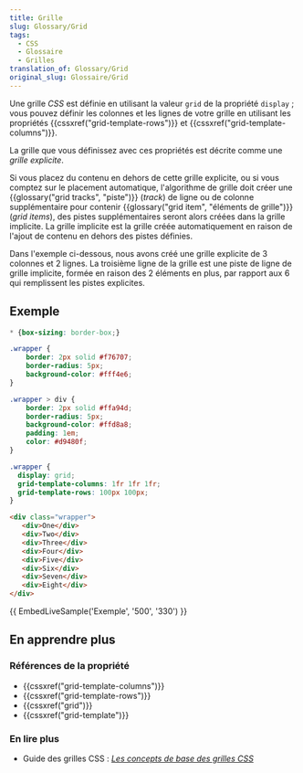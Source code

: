 ```yaml
---
title: Grille
slug: Glossary/Grid
tags:
  - CSS
  - Glossaire
  - Grilles
translation_of: Glossary/Grid
original_slug: Glossaire/Grid
---
```

Une grille _CSS_ est définie en utilisant la valeur `grid` de la propriété `display` ; vous pouvez définir les colonnes et les lignes de votre grille en utilisant les propriétés {{cssxref("grid-template-rows")}} et {{cssxref("grid-template-columns")}}.

La grille que vous définissez avec ces propriétés est décrite comme une _grille explicite_.

Si vous placez du contenu en dehors de cette grille explicite, ou si vous comptez sur le placement automatique, l'algorithme de grille doit créer une {{glossary("grid tracks", "piste")}} (_track_) de ligne ou de colonne supplémentaire pour contenir {{glossary("grid item", "éléments de grille")}} (_grid items_), des pistes supplémentaires seront alors créées dans la grille implicite. La grille implicite est la grille créée automatiquement en raison de l'ajout de contenu en dehors des pistes définies.

Dans l'exemple ci-dessous, nous avons créé une grille explicite de 3 colonnes et 2 lignes. La troisième ligne de la grille est une piste de ligne de grille implicite, formée en raison des 2 éléments en plus, par rapport aux 6 qui remplissent les pistes explicites.

## Exemple

```css hidden
* {box-sizing: border-box;}

.wrapper {
    border: 2px solid #f76707;
    border-radius: 5px;
    background-color: #fff4e6;
}

.wrapper > div {
    border: 2px solid #ffa94d;
    border-radius: 5px;
    background-color: #ffd8a8;
    padding: 1em;
    color: #d9480f;
}
```

```css
.wrapper {
  display: grid;
  grid-template-columns: 1fr 1fr 1fr;
  grid-template-rows: 100px 100px;
}
```

```html
<div class="wrapper">
   <div>One</div>
   <div>Two</div>
   <div>Three</div>
   <div>Four</div>
   <div>Five</div>
   <div>Six</div>
   <div>Seven</div>
   <div>Eight</div>
</div>
```

{{ EmbedLiveSample('Exemple', '500', '330') }}

## En apprendre plus

### Références de la propriété

- {{cssxref("grid-template-columns")}}
- {{cssxref("grid-template-rows")}}
- {{cssxref("grid")}}
- {{cssxref("grid-template")}}

### En lire plus

- Guide des grilles CSS : _[Les concepts de base des grilles CSS](/fr/docs/Web/CSS/CSS_Grid_Layout/Les_concepts_de_base)_
